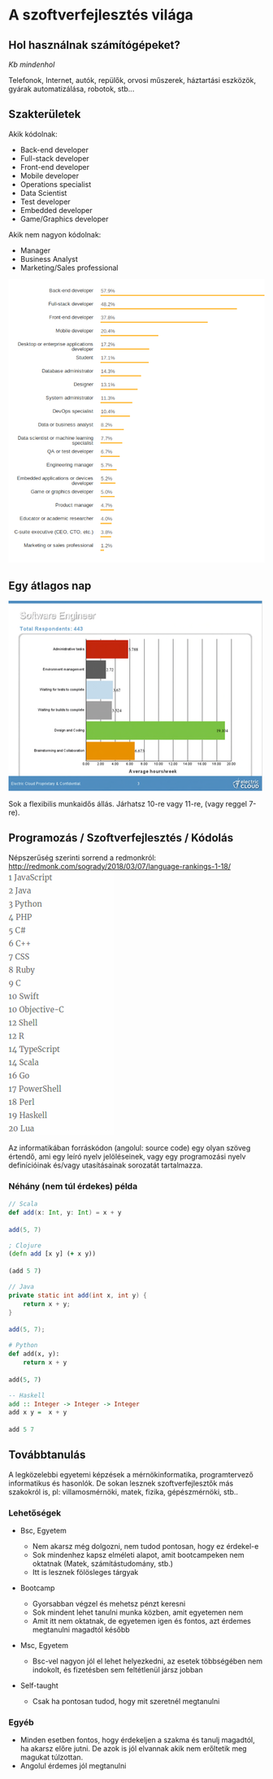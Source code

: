 # A szoftverfejlesztés világa

## Hol használnak számítógépeket?
_Kb mindenhol_

Telefonok, Internet, autók, repülők, orvosi műszerek, háztartási eszközök, gyárak automatizálása, robotok, stb...

## Szakterületek

Akik kódolnak:
* Back-end developer
* Full-stack developer
* Front-end developer
* Mobile developer
* Operations specialist
* Data Scientist
* Test developer
* Embedded developer
* Game/Graphics developer

Akik nem nagyon kódolnak:
* Manager
* Business Analyst
* Marketing/Sales professional

![stackoverflow](devs.png)


## Egy átlagos nap

![workday](workday.png)

Sok a flexibilis munkaidős állás. Járhatsz 10-re vagy 11-re, (vagy reggel 7-re).

## Programozás / Szoftverfejlesztés / Kódolás

Népszerűség szerinti sorrend a redmonkról:
http://redmonk.com/sogrady/2018/03/07/language-rankings-1-18/
![langs](langs.png)

Az informatikában forráskódon (angolul: source code) egy olyan szöveg értendő, ami egy leíró nyelv jelöléseinek, vagy egy programozási nyelv definícióinak és/vagy utasításainak sorozatát tartalmazza.

### Néhány (nem túl érdekes) példa
```scala
// Scala
def add(x: Int, y: Int) = x + y

add(5, 7)
```

```clojure
; Clojure
(defn add [x y] (+ x y))

(add 5 7)
```

```java
// Java
private static int add(int x, int y) {
    return x + y;
}

add(5, 7);
```

```python
# Python
def add(x, y):
    return x + y

add(5, 7)
```

```haskell
-- Haskell
add :: Integer -> Integer -> Integer
add x y =  x + y

add 5 7
```

## Továbbtanulás
A legközelebbi egyetemi képzések a mérnökinformatika, programtervező informatikus és hasonlók. De sokan lesznek szoftverfejlesztők más szakokról is, pl: villamosmérnöki, matek, fizika, gépészmérnöki, stb..

### Lehetőségek
* Bsc, Egyetem
    * Nem akarsz még dolgozni, nem tudod pontosan, hogy ez érdekel-e
    * Sok mindenhez kapsz elméleti alapot, amit bootcampeken nem oktatnak (Matek, számítástudomány, stb.)
    * Itt is lesznek fölösleges tárgyak

* Bootcamp
    * Gyorsabban végzel és mehetsz pénzt keresni
    * Sok mindent lehet tanulni munka közben, amit egyetemen nem
    * Amit itt nem oktatnak, de egyetemen igen és fontos, azt érdemes megtanulni magadtól később

* Msc, Egyetem
    * Bsc-vel nagyon jól el lehet helyezkedni, az esetek többségében nem indokolt, és fizetésben sem feltétlenül jársz jobban

* Self-taught 
    * Csak ha pontosan tudod, hogy mit szeretnél megtanulni
    

### Egyéb
* Minden esetben fontos, hogy érdekeljen a szakma és tanulj magadtól, ha akarsz előre jutni. De azok is jól elvannak akik nem erőltetik meg magukat túlzottan.
* Angolul érdemes jól megtanulni